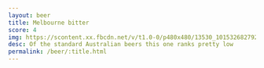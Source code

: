 ```yaml
---
layout: beer
title: Melbourne bitter
score: 4
img: https://scontent.xx.fbcdn.net/v/t1.0-0/p480x480/13530_10153268279263745_7432093397688380903_n.jpg?oh=8649900adfa87b59776b12412a8257de&oe=5912F7E4
desc: Of the standard Australian beers this one ranks pretty low
permalink: /beer/:title.html
---
```

